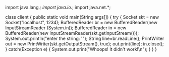 import java.lang.*;
import java.io.*;
import java.net.*;

class client {
   public static void main(String args[]) {
      try {
         Socket skt = new Socket("localhost", 1234);
	 BufferedReader br = new BufferedReader(new InputStreamReader (System.in));
         BufferedReader in = new BufferedReader(new
            InputStreamReader(skt.getInputStream()));
         System.out.println("enter the string: '");
	String line=br.readLine();
	PrintWriter out = new PrintWriter(skt.getOutputStream(), true);
	 out.print(line);
	 in.close();
      }
      catch(Exception e) {
         System.out.print("Whoops! It didn't work!\n");
      }
   }
}
